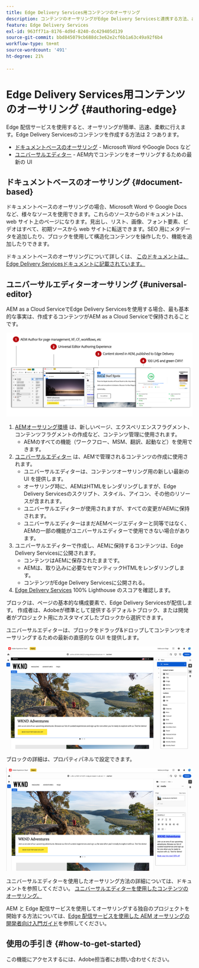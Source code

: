 ```yaml
---
title: Edge Delivery Services用コンテンツのオーサリング
description: コンテンツのオーサリングがEdge Delivery Servicesと連携する方法、およびEdge Delivery Servicesと共にAEMコンテンツをオーサリングする方法について説明します。
feature: Edge Delivery Services
exl-id: 963ff71a-8176-4d9d-8240-dc429405d139
source-git-commit: bbd845079cb688dc3e62e2cf6b1a63c49a92f6b4
workflow-type: tm+mt
source-wordcount: '491'
ht-degree: 21%

---
```


# Edge Delivery Services用コンテンツのオーサリング {#authoring-edge}

Edge 配信サービスを使用すると、オーサリングが簡単、迅速、柔軟に行えます。Edge Delivery Servicesのコンテンツを作成する方法は 2 つあります。

* [ドキュメントベースのオーサリング](#document-based) - Microsoft Word やGoogle Docs など
* [ユニバーサルエディター](#universal-editor) - AEM内でコンテンツをオーサリングするための最新の UI

## ドキュメントベースのオーサリング {#document-based}

ドキュメントベースのオーサリングの場合、Microsoft Word や Google Docs など、様々なソースを使用できます。これらのソースからのドキュメントは、web サイト上のページになります。見出し、リスト、画像、フォント要素、ビデオはすべて、初期ソースから web サイトに転送できます。SEO 用にメタデータを追加したり、ブロックを使用して構造化コンテンツを操作したり、機能を追加したりできます。

ドキュメントベースのオーサリングについて詳しくは、 [このドキュメントは、Edge Delivery Servicesドキュメントに記載されています。](/help/edge/docs/authoring.md)

## ユニバーサルエディターオーサリング {#universal-editor}

AEM as a Cloud ServiceでEdge Delivery Servicesを使用する場合、最も基本的な事実は、作成するコンテンツがAEM as a Cloud Serviceで保持されることです。

![AEMオーサリングとEdge Delivery Servicesの連携](assets/how-aem-edge-works.png)

1. [AEMオーサリング環境](/help/sites-cloud/authoring/quick-start.md) は、新しいページ、エクスペリエンスフラグメント、コンテンツフラグメントの作成など、コンテンツ管理に使用されます。
   * AEMのすべての機能（ワークフロー、MSM、翻訳、起動など）を使用できます。
1. [ユニバーサルエディター](/help/implementing/universal-editor/authoring.md) は、AEMで管理されるコンテンツの作成に使用されます。
   * ユニバーサルエディターは、コンテンツオーサリング用の新しい最新の UI を提供します。
   * オーサリング時に、AEMはHTMLをレンダリングしますが、Edge Delivery Servicesのスクリプト、スタイル、アイコン、その他のリソースが含まれます。
   * ユニバーサルエディターが使用されますが、すべての変更がAEMに保持されます。
   * ユニバーサルエディターはまだAEMページエディターと同等ではなく、AEMの一部の機能がユニバーサルエディターで使用できない場合があります。
1. ユニバーサルエディターで作成し、AEMに保持するコンテンツは、Edge Delivery Servicesに公開されます。
   * コンテンツはAEMに保存されたままです。
   * AEMは、取り込みに必要なセマンティックHTMLをレンダリングします。
   * コンテンツがEdge Delivery Servicesに公開される。
1. [Edge Delivery Services](/help/edge/developer/keeping-it-100.md) 100% Lighthouse のスコアを確認します。

ブロックは、ページの基本的な構成要素で、Edge Delivery Servicesが配信します。 作成者は、Adobeが標準として提供するデフォルトブロック、または開発者がプロジェクト用にカスタマイズしたブロックから選択できます。

ユニバーサルエディターは、ブロックをドラッグ&amp;ドロップしてコンテンツをオーサリングするための最新の直感的な GUI を提供します。

![ユニバーサルエディターでのブロックのドラッグ&amp;ドロップ](assets/blocks.png)

ブロックの詳細は、プロパティパネルで設定できます。

![ブロックプロパティの設定](assets/block-properties.png)

ユニバーサルエディターを使用したオーサリング方法の詳細については、ドキュメントを参照してください。 [ユニバーサルエディターを使用したコンテンツのオーサリング。](/help/implementing/universal-editor/authoring.md)

AEM と Edge 配信サービスを使用してオーサリングする独自のプロジェクトを開始する方法については、[Edge 配信サービスを使用した AEM オーサリングの開発者向け入門ガイド](/help/edge/edge-dev-getting-started.md)を参照してください。

## 使用の手引き {#how-to-get-started}

この機能にアクセスするには、Adobe担当者にお問い合わせください。
